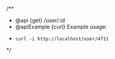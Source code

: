 /**
 * @api {get} /user/:id
 * @apiExample {curl} Example usage:
 *     curl -i http://localhost/user/4711
 */
